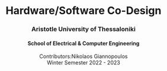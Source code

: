 <br />
<div align="center">
  <h1 align="center">Hardware/Software Co-Design</h1>
  <h3 align="center">Aristotle University of Thessaloniki</h3>
  <h4 align="center">School of Electrical & Computer Engineering</h4>
  <p align="center">
    Contributors:Nikolaos Giannopoulos
    <br />
    Winter Semester 2022 - 2023
    <br />
    <br />
  </p>
</div>
<br />
